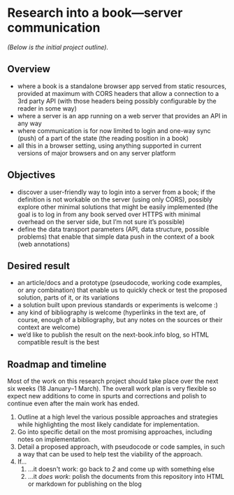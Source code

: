 # Research into a book—server communication

_(Below is the initial project outline)._

## Overview

- where a book is a standalone browser app served from static resources, provided at maximum with CORS headers that allow a connection to a 3rd party API (with those headers being possibly configurable by the reader in some way)
- where a server is an app running on a web server that provides an API in any way
- where communication is for now limited to login and one-way sync (push) of a part of the state (the reading position in a book)
- all this in a browser setting, using anything supported in current versions of major browsers and on any server platform

## Objectives

- discover a user-friendly way to login into a server from a book; if the definition is not workable on the server (using only CORS), possibly explore other minimal solutions that might be easily implemented (the goal is to log in from any book served over HTTPS with minimal overhead on the server side, but I’m not sure it’s possible)
- define the data transport parameters (API, data structure, possible problems) that enable that simple data push in the context of a book (web annotations)

## Desired result

- an article/docs and a prototype (pseudocode, working code examples, or any combination) that enable us to quickly check or test the proposed solution, parts of it, or its variations
- a solution built upon previous standards or experiments is welcome :)
- any kind of bibliography is welcome (hyperlinks in the text are, of course, enough of a bibliography, but any notes on the sources or their context are welcome)
- we’d like to publish the result on the next-book.info blog, so HTML compatible result is the best

## Roadmap and timeline

Most of the work on this research project should take place over the next six weeks (18 January&ndash;1 March). The overall work plan is very flexible so expect new additions to come in spurts and corrections and polish to continue even after the main work has ended.

1. Outline at a high level the various possible approaches and strategies while highlighting the most likely candidate for implementation.
2. Go into specific detail on the most promising approaches, including notes on implementation.
3. Detail a proposed approach, with pseudocode or code samples, in such a way that can be used to help test the viability of the approach.
4. If...
   1. ...it doesn't work: go back to _2_ and come up with something else
   2. ...it _does work_: polish the documents from this repository into HTML or markdown for publishing on the blog

